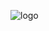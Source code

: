 ![logo](https://github.com/Lareton/dano_work_isnt_wolf/assets/132760800/c6f64ed6-8bd9-484d-81fd-ef78d1dd6fde)
